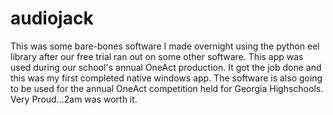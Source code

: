 # audiojack
This was some bare-bones software I made overnight using the python eel library after our free trial ran out on some other software.
This app was used during our school's annual OneAct production. It got the job done and this was my first completed native windows app.
The software is also going to be used for the annual OneAct competition held for Georgia Highschools.
Very Proud...2am was worth it.
